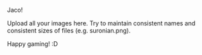 Jaco!

Upload all your images here. Try to maintain consistent names and consistent
sizes of files (e.g. suronian.png).

Happy gaming! :D
